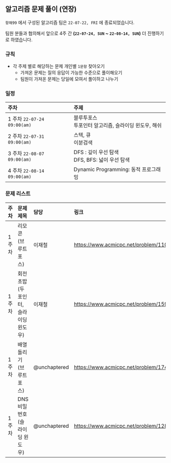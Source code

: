 ## 알고리즘 문제 풀이 (연장)

`항해99` 에서 구성된 알고리즘 팀은 `22-07-22, FRI` 에 종료되었습니다.

팀원 분들과 협의해서 앞으로 4주 간 **(`22-07-24, SUN` ~ `22-08-14, SUN`)** 더 진행하기로 하였습니다.

### 규칙

- 각 주제 별로 해당하는 문제 개인별 `1문항` 찾아오기
    - 가져온 문제는 질의 응답이 가능한 수준으로 풀이해오기
   - 팀원이 가져온 문제는 당일에 모여서 풀이하고 나누기

### 일정

| 주차 | 주제 |
| :--- | :--- |
| 1 주차 `22-07-24 09:00(am)` | 블루투포스 <br> 투포인터 알고리즘, 슬라이딩 윈도우, 해쉬 |
| 2 주차 `22-07-31 09:00(am)` | 스텍, 큐 <br> 이분검색 |
| 3 주차 `22-08-07 09:00(am)` | DFS : 깊이 우선 탐색 <br> DFS, BFS: 넓이 우선 탐색 |
| 4 주차 `22-08-14 09:00(am)` | Dynamic Programming: 동적 프로그래밍 |

### 문제 리스트

| 주차 | 문제 제목 | 담당 | 링크 |
| :--- | :------- | :---- | :--- |
| 1주차 | 리모콘 (브루트 포스) | 이재철 | https://www.acmicpc.net/problem/1107 |
| 1주차 | 회전초밥 (두 포인터, 슬라이딩 윈도우) | 이재철 | https://www.acmicpc.net/problem/15961 |
| 1주차 | 배열 돌리기 (브루트 포스) | @unchaptered | https://www.acmicpc.net/problem/17406 |
| 1주차 | DNS 비밀번호 (슬라이딩 윈도우) | @unchaptered | https://www.acmicpc.net/problem/12891 |


<!-- 여기에 문제 적어주세요! -->
